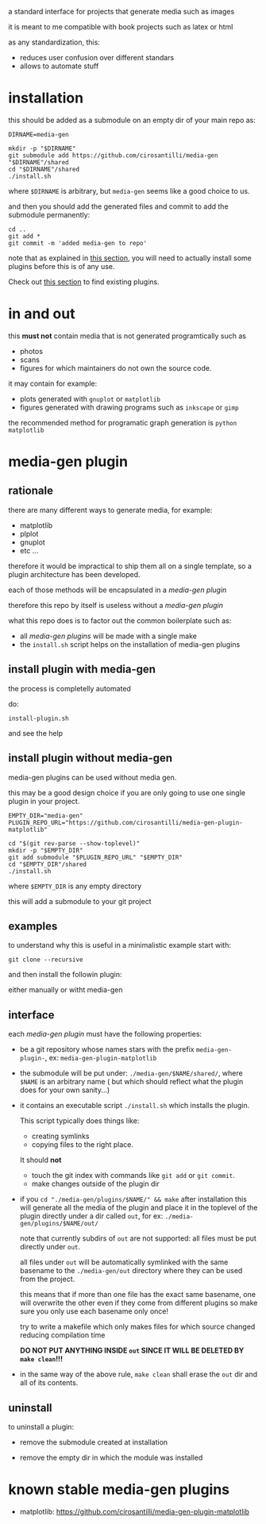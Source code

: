 a standard interface for projects that generate media such as images

it is meant to me compatible with book projects such as latex or html

as any standardization, this:

- reduces user confusion over different standars
- allows to automate stuff

# installation

this should be added as a submodule on an empty dir of your main repo as:

    DIRNAME=media-gen

    mkdir -p "$DIRNAME"
    git submodule add https://github.com/cirosantilli/media-gen "$DIRNAME"/shared
    cd "$DIRNAME"/shared
    ./install.sh

where `$DIRNAME` is arbitrary, but `media-gen` seems like a good choice to us.

and then you should add the generated files and  commit to add the submodule permanently:

    cd ..
    git add *
    git commit -m 'added media-gen to repo'

note that as explained in [this section](#media-gen-plugin), you will need to
actually install some plugins before this is of any use.

Check out [this section](#known-stable-media-gen-plugins) to find existing plugins.

# in and out

this **must not** contain media that is not generated programtically such as

- photos
- scans
- figures for which maintainers do not own the source code.

it may contain for example:

- plots generated with `gnuplot` or `matplotlib`
- figures generated with drawing programs such as `inkscape` or `gimp`

the recommended method for programatic graph generation is `python matplotlib`

# media-gen plugin

## rationale

there are many different ways to generate media, for example:

- matplotlib
- plplot
- gnuplot
- etc ...

therefore it would be impractical to ship them all on a single template,
so a plugin architecture has been developed.

each of those methods will be encapsulated in a *media-gen plugin*

therefore this repo by itself is useless without a *media-gen plugin*

what this repo does is to factor out the common boilerplate such as:

- all *media-gen plugins* will be made with a single make
- the `install.sh` script helps on the installation of media-gen plugins
## install plugin with media-gen

the process is completelly automated

do:

    install-plugin.sh

and see the help

## install plugin without media-gen

media-gen plugins can be used without media gen.

this may be a good design choice if you are only going to use one single plugin in your project.

    EMPTY_DIR="media-gen"
    PLUGIN_REPO_URL="https://github.com/cirosantilli/media-gen-plugin-matplotlib"

    cd "$(git rev-parse --show-toplevel)"
    mkdir -p "$EMPTY_DIR"
    git add submodule "$PLUGIN_REPO_URL" "$EMPTY_DIR"
    cd "$EMPTY_DIR"/shared
    ./install.sh

where `$EMPTY_DIR` is any empty directory

this will add a submodule to your git project

## examples

to understand why this is useful in a minimalistic example start with:

    git clone --recursive 

and then install the followin plugin:

either manually or witht media-gen

## interface

each *media-gen plugin* must have the following properties:

- be a git repository whose names stars with the prefix `media-gen-plugin-`, ex: `media-gen-plugin-matplotlib`

- the submodule will be put under: `./media-gen/$NAME/shared/`, where `$NAME` is an arbitrary name
    ( but which should reflect what the plugin does for your own sanity...)

- it contains an executable script `./install.sh` which installs the plugin.

    This script typically does things like:

    - creating symlinks
    - copying files
    to the right place.

    It should **not**

    - touch the git index with commands like `git add` or `git commit`.
    - make changes outside of the plugin dir

- if you `cd "./media-gen/plugins/$NAME/" && make` after installation this will generate all the media of the plugin
    and place it in the toplevel of the plugin directly under a dir called `out`, for ex: `./media-gen/plugins/$NAME/out/`

    note that currently subdirs of `out` are not supported: all files must be put directly under `out`.

    all files under `out` will be automatically symlinked with the same basename to the `./media-gen/out` directory
    where they can be used from the project.

    this means that if more than one file has the exact same basename,
    one will overwrite the other even if they come from different plugins
    so make sure you only use each basename only once!

    try to write a makefile which only makes files for which source changed reducing compilation time

    **DO NOT PUT ANYTHING INSIDE `out` SINCE IT WILL BE DELETED BY `make clean`!!!**

- in the same way of the above rule, `make clean` shall erase the `out` dir and all of its contents.


## uninstall

to uninstall a plugin:

- remove the submodule created at installation

- remove the empty dir in which the module was installed

# known stable media-gen plugins

- matplotlib: https://github.com/cirosantilli/media-gen-plugin-matplotlib
